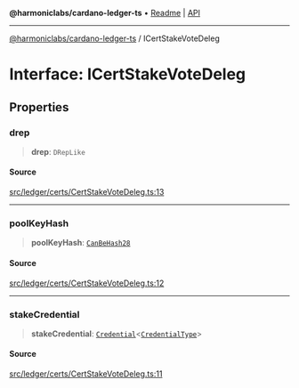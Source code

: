 **@harmoniclabs/cardano-ledger-ts** • [Readme](../README.md) \| [API](../globals.md)

***

[@harmoniclabs/cardano-ledger-ts](../README.md) / ICertStakeVoteDeleg

# Interface: ICertStakeVoteDeleg

## Properties

### drep

> **drep**: `DRepLike`

#### Source

[src/ledger/certs/CertStakeVoteDeleg.ts:13](https://github.com/HarmonicLabs/cardano-ledger-ts/blob/d1659b0/src/ledger/certs/CertStakeVoteDeleg.ts#L13)

***

### poolKeyHash

> **poolKeyHash**: [`CanBeHash28`](../type-aliases/CanBeHash28.md)

#### Source

[src/ledger/certs/CertStakeVoteDeleg.ts:12](https://github.com/HarmonicLabs/cardano-ledger-ts/blob/d1659b0/src/ledger/certs/CertStakeVoteDeleg.ts#L12)

***

### stakeCredential

> **stakeCredential**: [`Credential`](../classes/Credential.md)\<[`CredentialType`](../enumerations/CredentialType.md)\>

#### Source

[src/ledger/certs/CertStakeVoteDeleg.ts:11](https://github.com/HarmonicLabs/cardano-ledger-ts/blob/d1659b0/src/ledger/certs/CertStakeVoteDeleg.ts#L11)
